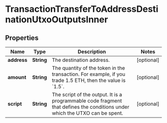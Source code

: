 

# TransactionTransferToAddressDestinationUtxoOutputsInner


## Properties

| Name | Type | Description | Notes |
|------------ | ------------- | ------------- | -------------|
|**address** | **String** | The destination address. |  [optional] |
|**amount** | **String** | The quantity of the token in the transaction. For example, if you trade 1.5 ETH, then the value is &#x60;1.5&#x60;.  |  [optional] |
|**script** | **String** | The script of the output. It is a programmable code fragment that defines the conditions under which the UTXO can be spent. |  [optional] |



